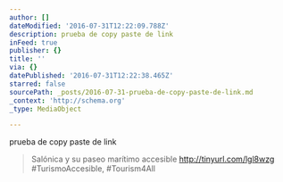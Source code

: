 ```yaml
---
author: []
dateModified: '2016-07-31T12:22:09.788Z'
description: prueba de copy paste de link
inFeed: true
publisher: {}
title: ''
via: {}
datePublished: '2016-07-31T12:22:38.465Z'
starred: false
sourcePath: _posts/2016-07-31-prueba-de-copy-paste-de-link.md
_context: 'http://schema.org'
_type: MediaObject

---
```

prueba de copy paste de link

> Salónica y su paseo marítimo accesible http://tinyurl.com/lgl8wzg \#TurismoAccesible, \#Tourism4All